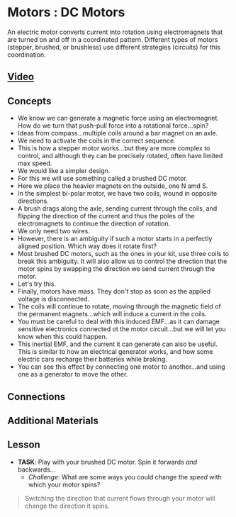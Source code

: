 # Motors : DC Motors
An electric motor converts current into rotation using electromagnets that are turned on and off in a coordinated pattern. Different types of motors (stepper, brushed, or brushless) use different strategies (circuits) for this coordination.

## [Video](https://vimeo.com/1031627739)

## Concepts
- We know we can generate a magnetic force using an electromagnet. How do we turn that push-pull force into a rotational force...spin?
- Ideas from compass...multiple coils around a bar magnet on an axle.
- We need to activate the coils in the correct sequence.
- This is how a stepper motor works...but they are more complex to control, and although they can be precisely rotated, often have limited max speed.
- We would like a simpler design.
- For this we will use something called a brushed DC motor.
- Here we place the heavier magnets on the outside, one N amd S.
- In the simplest bi-polar motor, we have two coils, wound in opposite directions.
- A brush drags along the axle, sending current through the coils, and flipping the direction of the current and thus the poles of the electromagnets to continue the direction of rotation.
- We only need two wires.
- However, there is an ambiguity if such a motor starts in a perfectly aligned position. Which way does it rotate first?
- Most brushed DC motors, such as the ones in your kit, use three coils to break this ambiguity. It will also allow us to control the direction that the motor spins by swapping the direction we send current through the motor.
- Let's try this.
- Finally, motors have mass. They don't stop as soon as the applied voltage is disconnected.
- The coils will continue to rotate, moving through the magnetic field of the permanent magnets...which will induce a current in the coils.
- You must be careful to deal with this induced EMF...as it can damage sensitive electronics connected ot the motor circuit...but we will let you know when this could happen.
- This inertial EMF, and the current it can generate can also be useful. This is similar to how an electrical generator works, and how some electric cars recharge their batteries while braking.
- You can see this effect by connecting one motor to another...and using one as a generator to move the other.

## Connections

## Additional Materials

## Lesson

- **TASK**: Play with your brushed DC motor. Spin it forwards *and* backwards...
    - *Challenge*: What are some ways you could change the *speed* with which your motor spins?
> Switching the direction that current flows through your motor will change the direction it spins.
